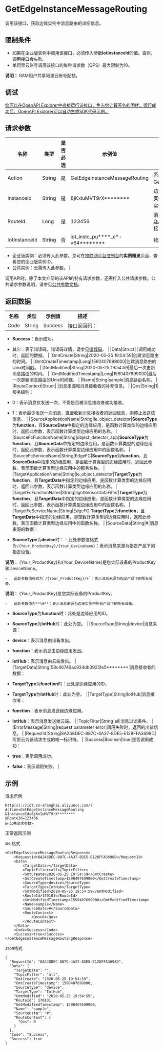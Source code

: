 # GetEdgeInstanceMessageRouting

调用该接口，获取边缘实例中消息路由的详细信息。

## 限制条件

-   如果在企业版实例中调用该接口，必须传入参数**IotInstanceId**的值。否则，调用接口会失败。
-   单阿里云账号调用该接口的每秒请求数（QPS）最大限制为10。

**说明：** RAM用户共享阿里云账号配额。


## 调试

[您可以在OpenAPI Explorer中直接运行该接口，免去您计算签名的困扰。运行成功后，OpenAPI Explorer可以自动生成SDK代码示例。](https://api.aliyun.com/#product=Iot&api=GetEdgeInstanceMessageRouting&type=RPC&version=2018-01-20)

## 请求参数

|名称|类型|是否必选|示例值|描述|
|--|--|----|---|--|
|Action|String|是|GetEdgeInstanceMessageRouting|系统规定参数。取值：GetEdgeInstanceMessageRouting。 |
|InstanceId|String|是|8jKxIuMVT9rX\*\*\*\*\*\*\*\*|边缘实例ID。在[边缘计算控制台](https://iot.console.aliyun.com/le/instance/list)的**边缘实例**页面中，鼠标指针悬浮在目标边缘实例名称上获取ID。 |
|RouteId|Long|是|123456|消息路由ID。您可以调用[QueryEdgeInstanceMessageRouting](~~212633~~)接口获取。 |
|IotInstanceId|String|否|iot\_instc\_pu\*\*\*\*\_c\*-v64\*\*\*\*\*\*\*\*|物联网平台的实例ID：

 -   企业版实例：必须传入此参数。您可在[物联网平台控制台](http://iot.console.aliyun.com/)的**实例概览**页面，查看您的企业版实例ID。
-   公共实例：无需传入此参数。 |

调用API时，除了本文介绍的该API的特有请求参数，还需传入公共请求参数。公共请求参数说明，请参见[公共参数文档](~~135196~~)。

## 返回数据

|名称|类型|示例值|描述|
|--|--|---|--|
|Code|String|Success|接口返回码：

 -   **Success**：表示成功。
-   其它：表示错误码。错误码详情，请参见[错误码](~~135200~~)。 |
|Data|Struct| |调用成功时，返回的数据。 |
|GmtCreate|String|2020-05-25 19:54:59|创建消息路由的时间。 |
|GmtCreateTimestamp|Long|1590407699000|创建消息路由的Unix时间戳。 |
|GmtModified|String|2020-05-25 19:54:59|最后一次更新消息路由的时间。 |
|GmtModifiedTimestamp|Long|1590407699000|最后一次更新消息路由的Unix时间戳。 |
|Name|String|sample|消息路由名称。 |
|RouteContext|Struct| |消息来源和消息接收者的补充信息。 |
|Qos|String|1|服务级别：

 -   0：表示消息仅发送一次，不管是否被消息接收者成功接收。
-   1：表示最少发送一次消息，直至收到消息接收者的返回信息，则停止发送该消息。 |
|SourceApplicationName|String|le\_object\_detector|**SourceType**为**function**，且**SourceData**中指定的边缘应用，是函数计算类型的边缘应用时，返回此参数，表示函数计算类型边缘应用的名称。 |
|SourceFcFunctionName|String|object\_detector\_app|**SourceType**为**function**，且**SourceData**中指定的边缘应用，是函数计算类型的边缘应用时，返回此参数，表示函数计算类型边缘应用中的函数名称。 |
|SourceFcServiceName|String|EdgeFC|**SourceType**为**function**，且**SourceData**中指定的边缘应用，是函数计算类型的边缘应用时，返回此参数，表示函数计算类型边缘应用中的服务名称。 |
|TargetApplicationName|String|le\_object\_detector|**TargetType**为**function**，且**TargetData**中指定的边缘应用，是函数计算类型的边缘应用时，返回此参数，表示函数计算类型边缘应用的名称。 |
|TargetFcFunctionName|String|lightSensorDataFilter|**TargetType**为**function**，且**TargetData**中指定的边缘应用，是函数计算类型的边缘应用时，返回此参数，表示函数计算类型边缘应用中的函数名称。 |
|TargetFcServiceName|String|EdgeFC|**TargetType**为**function**，且**TargetData**中指定的边缘应用，是函数计算类型的边缘应用时，返回此参数，表示函数计算类型边缘应用中的函数名称。 |
|SourceData|String|\#|消息来源的数据：

 -   **SourceType**为**device**时：
    -   此处参数值格式为`/{Your_ProductKey}/{Your_DeviceName}`：表示消息来源为指定产品下的指定设备。

**说明：** \{Your\_ProductKey\}和\{Your\_DeviceName\}是您实际设备的ProductKey和DeviceName。

    -   此处参数值格式为`/{Your_ProductKey}/+`：表示消息来源为指定产品下的所有设备。

**说明：** \{Your\_ProductKey\}是您实际设备的ProductKey。

    -   此处参数值为**\#**：表示消息来源为边缘实例中所有产品下的所有设备。
-   **SourceType**为**function**时：此处是边缘应用的ID。
-   **SourceType**为**IotHub**时：此处为空。 |
|SourceType|String|device|消息来源：

 -   **device**：表示消息由设备发出。
-   **function**：表示消息由边缘应用发出。
-   **IotHub**：表示消息由云端发出。 |
|TargetData|String|58c46749ac934db3925fe5\*\*\*\*\*\*\*\*|消息接收者的数据：

 -   **TargetType**为**function**时：此处是边缘应用的ID。
-   **TargetType**为**IotHub**时：此处为空。 |
|TargetType|String|IotHub|消息接收者：

 -   **function**：表示消息发送给边缘应用。
-   **IotHub**：表示消息发送给云端。 |
|TopicFilter|String|all|消息过滤条件。 |
|ErrorMessage|String|request parameter error|调用失败时，返回的出错信息。 |
|RequestId|String|8A248DEC-887C-4A37-8DE5-E128FFA3698D|阿里云为该请求生成的唯一标识符。 |
|Success|Boolean|true|是否调用成功：

 -   **true**：表示调用成功。
-   **false**：表示调用失败。 |

## 示例

请求示例

```
http(s)://iot.cn-shanghai.aliyuncs.com/?Action=GetEdgeInstanceMessageRouting
&InstanceId=8jKxIuMVT9rX********
&RouteId=123456
&<公共请求参数>
```

正常返回示例

`XML`格式

```
<GetEdgeInstanceMessageRoutingResponse>
    <RequestId>8A248DEC-887C-4A37-8DE5-E128FFA3698D</RequestId>
    <Data>
        <TargetData></TargetData>
        <TopicFilter>all</TopicFilter>
        <GmtCreate>2020-05-25 19:54:59</GmtCreate>
        <GmtCreateTimestamp>1590407699000</GmtCreateTimestamp>
        <SourceType>device</SourceType>
        <TargetType>IotHub</TargetType>
        <GmtModified>2020-05-25 19:54:59</GmtModified>
        <RouteId>170101</RouteId>
        <GmtModifiedTimestamp>1590407699000</GmtModifiedTimestamp>
        <Name>sample</Name>
        <SourceData>#</SourceData>
        <RouteContext>
            <Qos>0</Qos>
        </RouteContext>
    </Data>
    <Code>Success</Code>
    <Success>true</Success>
</GetEdgeInstanceMessageRoutingResponse>
```

`JSON`格式

```
{
  "RequestId": "8A248DEC-887C-4A37-8DE5-E128FFA3698D",
  "Data": {
    "TargetData": "",
    "TopicFilter": "all",
    "GmtCreate": "2020-05-25 19:54:59",
    "GmtCreateTimestamp": 1590407699000,
    "SourceType": "device",
    "TargetType": "IotHub",
    "GmtModified": "2020-05-25 19:54:59",
    "RouteId": 170101,
    "GmtModifiedTimestamp": 1590407699000,
    "Name": "sample",
    "SourceData": "#",
    "RouteContext": {
      "Qos": 0
    }
  },
  "Code": "Success",
  "Success": true
}
```

